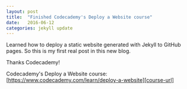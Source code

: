 ```yaml
---
layout: post
title:  "Finished Codecademy's Deploy a Website course"
date:   2016-06-12
categories: jekyll update
---
```

Learned how to deploy a static website generated with Jekyll to GitHub pages. So this is my first real post in this new blog. 

Thanks Codecademy!

Codecademy's Deploy a Website course: [https://www.codecademy.com/learn/deploy-a-website][course-url]

[course-url]: https://www.codecademy.com/learn/deploy-a-website

